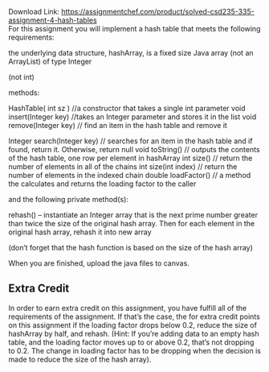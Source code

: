 Download Link: https://assignmentchef.com/product/solved-csd235-335-assignment-4-hash-tables
<br>
For this assignment you will implement a hash table that meets the following requirements:

the underlying data structure, hashArray, is a fixed size Java array (not an ArrayList) of type Integer

(not int)

methods:

HashTable( int sz )  //a constructor that takes a single int parameter void insert(Integer key)  //takes an Integer parameter and stores it in the list void remove(Integer key)  // find an item in the hash table and remove it

Integer search(Integer key)  // searches for an item in the hash table and if found, return it. Otherwise, return null void toString()  // outputs the contents of the hash table, one row per element in hashArray int size()  // return the number of elements in all of the chains int size(int index) // return the number of elements in the indexed chain double loadFactor()  // a method the calculates and returns the loading factor to the caller

and the following private method(s):

rehash() – instantiate an Integer array that is the next prime number greater than twice the size of the original hash array.  Then for each element in the original hash array, rehash it into new array

(don’t forget that the hash function is based  on the size of the hash array)

When you are finished, upload the java files to canvas.

<h2>Extra Credit</h2>




In order to earn extra credit on this assignment, you have fulfill all of the requirements of the assignment. If that’s the case, the for extra credit points on this assignment if the loading factor drops below 0.2, reduce the size of hashArray by half, and rehash. (Hint: If you’re adding data to an empty hash table, and the loading factor moves up to or above 0.2, that’s not dropping to 0.2. The change in loading factor has to be dropping when the decision is made to reduce the size of the hash array).